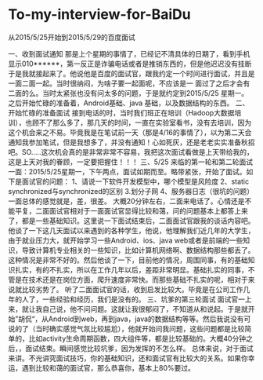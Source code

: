 # To-my-interview-for-BaiDu
从2015/5/25开始到2015/5/29的百度面试

一、收到面试通知
    那是上个星期的事情了，已经记不清具体的日期了，看到手机显示010******，第一反正是诈骗电话或者是推销东西的，但是他迟迟没有挂断
  于是我就接起来了。他说他是百度的面试官，跟我约定一个时间进行面试，并且是一面二面一起。当时很纳闷，为啥子要一起面呢，不应该是一
  面过了之后才会有二面的么。当时太紧张也没有问太多的问题，于是就约定到2015/5/25 星期一。之后开始忙碌的准备着，Android基础、java
  基础，以及数据结构的东西。
二、开始忙碌的准备面试
    接到电话的时，当时我们班正在培训（Hadoop大数据培训），也顾不了那么多了，那几天的时间，一直在实验室看书，没有去培训，因为这个机会来之不易。毕竟我是在笔试前一天（那是4/16的事情了），以为第二天会通知我参加笔试，但是我想多了，并没有通知！心如死灰，还是老老实实准备秋招吧。SO.....这次机会真的是非常非常不容易，我把这次面试看做是上天带给我的，这是上天对我的眷顾，一定要把握住！！！
三、5/25 来临的第一轮和第二轮面试
    一面：2015/5/25星期一，下午两点，面试如期而至。略带紧张，开始了面试。如下是面试官的问题：
    1、请说一下软件开发模型中，哪个模型是风险度
    2、static synchronized与synchronized的区别
    3.划分子网
    4、服务器日志（很坑的问题）
    一面总体的感觉就是，差，很差。
    大概20分钟左右，二面来电话了。心情还是不能平复，二面面试官相对于一面面试官显得比较和蔼，问的问题基本上都答上来了，都是一些基础知识。这里说一下面试结束后，二面面试官跟我的谈话内容吧。他谈了一下这几天面试以来遇到的各种学生，他说，他理解我们近几年的大学生，由于就业压力大，就开始学习一些Android、ios、java web或者是前端的一些知识，导致计算机专业相关的一些知识，比如计算机网络啊、数据结构那些都丢了。这种情况是非常不好的。然后他谈了一下，目前他的情况，周围同事，有的基础知识扎实，有的不扎实，所以在工作几年以后，差距非常明显。基础扎实的同事，不管是在技术还是在岗位方面，爬升速度非常快。而那些基础不扎实的呢，相对于来说就比较劣势了。
    听了二面面试官的话，收到启发比较大。毕竟是在公司工作几年的人了，一些经验和经历，我们是没有的。
三、坑爹的第三轮面试
    面试官一上来，就让我自己说，他不问问题。这就让我很郁闷了，不知道从和说起。于是就开始”胡侃“，从Android到web，再到java，java的数据结构等等。然后我说没有可说的了（当时确实感觉气氛比较尴尬），他就开始问我问题，这些问题都是比较简单的，比如activity生命周期函数，四大组件等，都是比较基础的。大概40分钟之后，，面试结束。瞬间感觉比较坑爹，因为发挥的不怎么样。
    总体来说，对于面试来讲。不光讲究面试技巧，你的基础知识，还和面试官有比较大的关系。如果你幸运，遇到比较和蔼的面试官，那么恭喜你，基本上80%要过。

